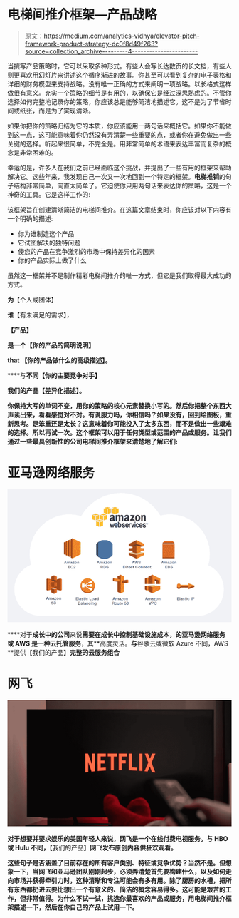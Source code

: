 # 电梯间推介框架—产品战略

> 原文：<https://medium.com/analytics-vidhya/elevator-pitch-framework-product-strategy-dc0f8d49f263?source=collection_archive---------4----------------------->

当撰写产品策略时，它可以采取多种形式。有些人会写长达数页的长文档，有些人则更喜欢用幻灯片来讲述这个循序渐进的故事。你甚至可以看到复杂的电子表格和详细的财务模型来支持战略。没有唯一正确的方式来阐明一项战略。以长格式这样做很有意义。充实一个策略的细节是有用的，以确保它是经过深思熟虑的。不管你选择如何完整地记录你的策略，你应该总是能够简洁地描述它。这不是为了节省时间或纸张，而是为了实现清晰。

如果你把你的策略归结为它的本质，你应该能用一两句话来概括它。如果你不能做到这一点，这可能意味着你仍然没有弄清楚一些重要的点，或者你在避免做出一些关键的选择。听起来很简单，不完全是。用非常简单的术语来表达丰富而复杂的概念是非常困难的。

幸运的是，许多人在我们之前已经面临这个挑战，并提出了一些有用的框架来帮助解决它。这些年来，我发现自己一次又一次地回到一个特定的框架。**电梯推销**的句子结构非常简单，简直太简单了。它迫使你只用两句话来表达你的策略，这是一个神奇的工具。它是这样工作的:

该框架旨在创建清晰简洁的电梯间推介。在这篇文章结束时，你应该对以下内容有一个明确的描述:

*   你为谁制造这个产品
*   它试图解决的独特问题
*   使您的产品在竞争激烈的市场中保持差异化的因素
*   你的产品实际上做了什么

虽然这一框架并不是制作精彩电梯间推介的唯一方式，但它是我们取得最大成功的方式。

**为**【个人或团体】

**谁**【有未满足的需求】，

**【产品】**

****是一个**【你的产品的简明说明】**

****that** 【你的产品做什么的高级描述】。**

****与**不同【你的主要竞争对手】**

****我们的产品**【差异化描述】。**

**你保持大写的单词不变，用你的策略的核心元素替换小写的。然后你把整个东西大声读出来，看看感觉对不对。有说服力吗，你相信吗？如果没有，回到绘图板，重新思考。是笨重还是太长？这意味着你可能投入了太多东西，而不是做出一些艰难的选择。所以再试一次。这个框架可以用于任何类型或范围的产品或服务。让我们通过一些最具创新性的公司电梯间推介框架来清楚地了解它们:**

# **亚马逊网络服务**

**![](img/05c898a286879f97ac895f0e6df9b759.png)**

****对于**成长中的公司**来说**需要在成长中控制基础设施成本，**的**亚马逊网络服务或 AWS **是一种**云托管服务**，其**高度灵活。**与**谷歌云或微软 Azure 不同，AWS **提供【我们的产品】**完整的云服务组合**

# ****网飞****

**![](img/5b1e9c68fdf680142001d4a7f22825f0.png)**

**对于想要并要求娱乐的美国年轻人来说，网飞是一个在线付费电视服务。**与** HBO 或 Hulu 不同，**【我们的产品】**网飞发布原创内容供狂欢观看。**

**这些句子是否涵盖了目前存在的所有客户类别、特征或竞争优势？当然不是。但想象一下，当网飞和亚马逊团队刚刚起步，必须弄清楚首先要构建什么，以及如何走向市场并获得牵引力时，这种清晰和专注可能会有多有用。除了厨房的水槽，把所有东西都扔进去要比想出一个有意义的、简洁的概念容易得多。这可能是艰苦的工作，但非常值得。为什么不试一试，挑选你最喜欢的产品或服务，用电梯间推介框架描述一下，然后在你自己的产品上试用一下。**